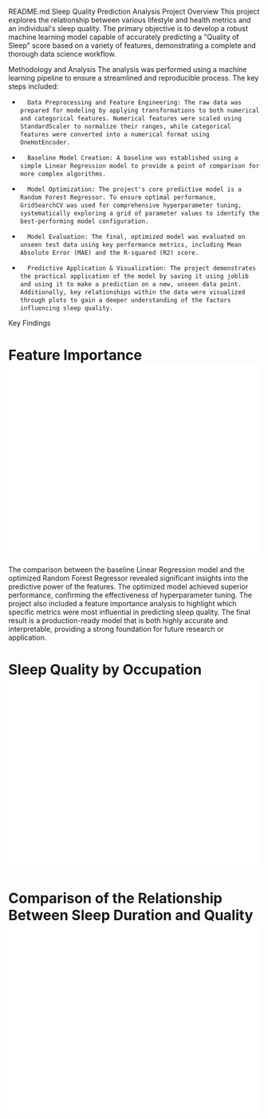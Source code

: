 README.md
Sleep Quality Prediction Analysis
Project Overview
This project explores the relationship between various lifestyle and health metrics and an individual's sleep quality. The primary objective is to develop a robust machine learning model capable of accurately predicting a "Quality of Sleep" score based on a variety of features, demonstrating a complete and thorough data science workflow.

Methodology and Analysis
The analysis was performed using a machine learning pipeline to ensure a streamlined and reproducible process. The key steps included:
* 		Data Preprocessing and Feature Engineering: The raw data was prepared for modeling by applying transformations to both numerical and categorical features. Numerical features were scaled using StandardScaler to normalize their ranges, while categorical features were converted into a numerical format using OneHotEncoder.
* 		Baseline Model Creation: A baseline was established using a simple Linear Regression model to provide a point of comparison for more complex algorithms.
* 		Model Optimization: The project's core predictive model is a Random Forest Regressor. To ensure optimal performance, GridSearchCV was used for comprehensive hyperparameter tuning, systematically exploring a grid of parameter values to identify the best-performing model configuration.
* 		Model Evaluation: The final, optimized model was evaluated on unseen test data using key performance metrics, including Mean Absolute Error (MAE) and the R-squared (R2) score.
* 		Predictive Application & Visualization: The project demonstrates the practical application of the model by saving it using joblib and using it to make a prediction on a new, unseen data point. Additionally, key relationships within the data were visualized through plots to gain a deeper understanding of the factors influencing sleep quality.

Key Findings
# Feature Importance  ![Bar chart showing the importance of different lifestyle features in predicting sleep quality](visualizations/Sleep_Features.png)
The comparison between the baseline Linear Regression model and the optimized Random Forest Regressor revealed significant insights into the predictive power of the features. The optimized model achieved superior performance, confirming the effectiveness of hyperparameter tuning. The project also included a feature importance analysis to highlight which specific metrics were most influential in predicting sleep quality.
The final result is a production-ready model that is both highly accurate and interpretable, providing a strong foundation for future research or application.
# Sleep Quality by Occupation ![Boxplot showing the different sleep qualities based on occupation](visualizations/Sleep_occupation_duration.png)

# Comparison of the Relationship Between Sleep Duration and Quality ![Scatterplot showing the relationship between sleep duration and quality of sleep](visualizations/Relationship_duration_quality.png)









